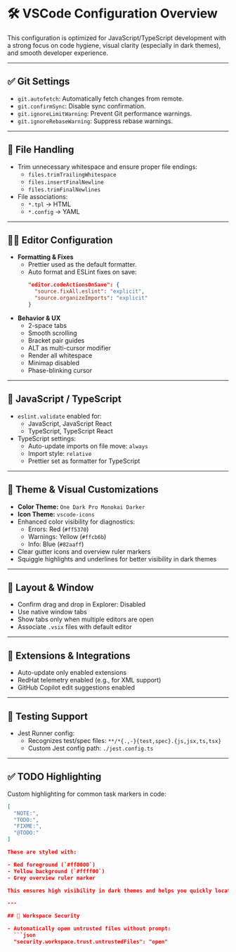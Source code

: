 # 🛠️ VSCode Configuration Overview

This configuration is optimized for JavaScript/TypeScript development with a strong focus on code hygiene, visual clarity (especially in dark themes), and smooth developer experience.

---

## ✅ Git Settings

- `git.autofetch`: Automatically fetch changes from remote.
- `git.confirmSync`: Disable sync confirmation.
- `git.ignoreLimitWarning`: Prevent Git performance warnings.
- `git.ignoreRebaseWarning`: Suppress rebase warnings.

---

## 📁 File Handling

- Trim unnecessary whitespace and ensure proper file endings:
  - `files.trimTrailingWhitespace`
  - `files.insertFinalNewline`
  - `files.trimFinalNewlines`
- File associations:
  - `*.tpl` → HTML
  - `*.config` → YAML

---

## 🧑‍💻 Editor Configuration

- **Formatting & Fixes**
  - Prettier used as the default formatter.
  - Auto format and ESLint fixes on save:
    ```json
    "editor.codeActionsOnSave": {
      "source.fixAll.eslint": "explicit",
      "source.organizeImports": "explicit"
    }
    ```
- **Behavior & UX**
  - 2-space tabs
  - Smooth scrolling
  - Bracket pair guides
  - ALT as multi-cursor modifier
  - Render all whitespace
  - Minimap disabled
  - Phase-blinking cursor

---

## 🧠 JavaScript / TypeScript

- `eslint.validate` enabled for:
  - JavaScript, JavaScript React
  - TypeScript, TypeScript React
- TypeScript settings:
  - Auto-update imports on file move: `always`
  - Import style: `relative`
  - Prettier set as formatter for TypeScript

---

## 🎨 Theme & Visual Customizations

- **Color Theme:** `One Dark Pro Monokai Darker`
- **Icon Theme:** `vscode-icons`
- Enhanced color visibility for diagnostics:
  - Errors: Red (`#ff5370`)
  - Warnings: Yellow (`#ffcb6b`)
  - Info: Blue (`#82aaff`)
- Clear gutter icons and overview ruler markers
- Squiggle highlights and underlines for better visibility in dark themes

---

## 🧭 Layout & Window

- Confirm drag and drop in Explorer: Disabled
- Use native window tabs
- Show tabs only when multiple editors are open
- Associate `.vsix` files with default editor

---

## 🔌 Extensions & Integrations

- Auto-update only enabled extensions
- RedHat telemetry enabled (e.g., for XML support)
- GitHub Copilot edit suggestions enabled

---

## 🧪 Testing Support

- Jest Runner config:
  - Recognizes test/spec files: `**/*{.,-}{test,spec}.{js,jsx,ts,tsx}`
  - Custom Jest config path: `./jest.config.ts`

---

## ✅ TODO Highlighting

Custom highlighting for common task markers in code:

```json
[
  "NOTE:",
  "TODO:",
  "FIXME:",
  "@TODO:"
]

These are styled with:

- Red foreground (`#ff0000`)
- Yellow background (`#ffff00`)
- Grey overview ruler marker

This ensures high visibility in dark themes and helps you quickly locate important code annotations.

---

## 🔐 Workspace Security

- Automatically open untrusted files without prompt:
  ```json
  "security.workspace.trust.untrustedFiles": "open"